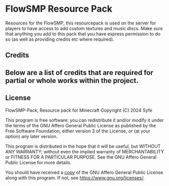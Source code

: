 # FlowSMP Resource Pack

Resources for the FlowSMP, this resourcepack is used on the server for players to have access to add custom textures and music discs.
Make sure that anything you add to this pack that you have express permission to do so (as well as providing credits etc where required).

## Credits

Below are a list of credits that are required for partial or whole works within the project.
- 

## License

FlowSMP-Pack, Resource pack for Minecraft
Copyright (C) 2024 Syfe

This program is free software: you can redistribute it and/or modify
it under the terms of the GNU Affero General Public License as published
by the Free Software Foundation, either version 3 of the License, or
(at your option) any later version.

This program is distributed in the hope that it will be useful,
but WITHOUT ANY WARRANTY; without even the implied warranty of
MERCHANTABILITY or FITNESS FOR A PARTICULAR PURPOSE.  See the
GNU Affero General Public License for more details.

You should have received a [copy](./LICENSE) of the GNU Affero General Public License
along with this program.  If not, see <https://www.gnu.org/licenses/>.